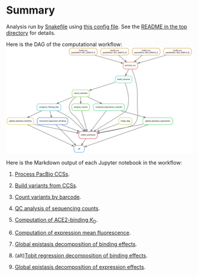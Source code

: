 # Summary

Analysis run by [Snakefile](../../Snakefile)
using [this config file](../../config.yaml).
See the [README in the top directory](../../README.md)
for details.

Here is the DAG of the computational workflow:
![dag.svg](dag.svg)

Here is the Markdown output of each Jupyter notebook in the
workflow:

1. [Process PacBio CCSs](process_ccs.md).

2. [Build variants from CCSs](build_variants.md).

3. [Count variants by barcode](count_variants.md).

4. [QC analysis of sequencing counts](analyze_counts.md).

5. [Computation of ACE2-binding *K*<sub>D</sub>](compute_binding_Kd.md).

6. [Computation of expression mean fluorescence](compute_expression_meanF.md).

7. [Global epistasis decomposition of binding effects](global_epistasis_binding.md).

7. (alt)[Tobit regression decomposition of binding effects](tobit_regression_binding.md).

8. [Global epistasis decomposition of expression effects](global_epistasis_expression.md).